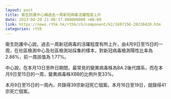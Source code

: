 ```yaml
---
layout: post
title: 衞生防護中心稱過去一周新冠病毒活躍程度上升
date: 2023-04-20 21:06:17.000000000 +08:00
link: https://news.rthk.hk/rthk/ch/component/k2/1697156-20230420.htm
categories: rthk
---
```


衞生防護中心說，過去一周新冠病毒的活躍程度有所上升，由4月9日至15日的一周，在社區檢測中心及社區檢測站採集的樣本，對新冠病毒檢測陽性比率為2.86%，前一周該值為 1.77%。

中心說，在本月13日至昨日期間，最常見的變異病毒株為BA.2後代譜系，而在本月9日至15日的一周，變異病毒株XBB的比例升至33%。

本月9日至15日的一周內，共錄得39宗新冠死亡個案。本月16日至19日，就錄得41宗死亡個案。
